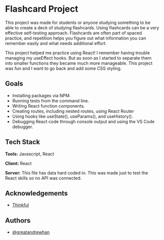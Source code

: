 # Flashcard Project

This project was made for students or anyone studying something to be able to create a deck of studying flashcards. Using flashcards can be a very effective self-testing approach. Flashcards are often part of spaced practice, and repetition helps you figure out what information you can remember easily and what needs additional effort.

This project helped me practice using React! I remember having trouble managing my useEffect hooks. But as soon as I started to separate them into smaller functions they became much more manageable. This project was fun and I want to go back and add some CSS styling.


## Goals

- Installing packages via NPM.
- Running tests from the command line.
- Writing React function components.
- Creating routes, including nested routes, using React Router
- Using hooks like useState(), useParams(), and useHistory().
- Debugging React code through console output and using the VS Code debugger.

## Tech Stack

**Tools:** Javascript, React

**Client:** React

**Server:** This file has data hard coded in. This was made just to test the React skills so no API was connected.

  
## Acknowledgements

 - [Thinkful](https://thinkful.com)

  
## Authors

- [@greatandrewhan](https://www.github.com/greatandrewhan)
